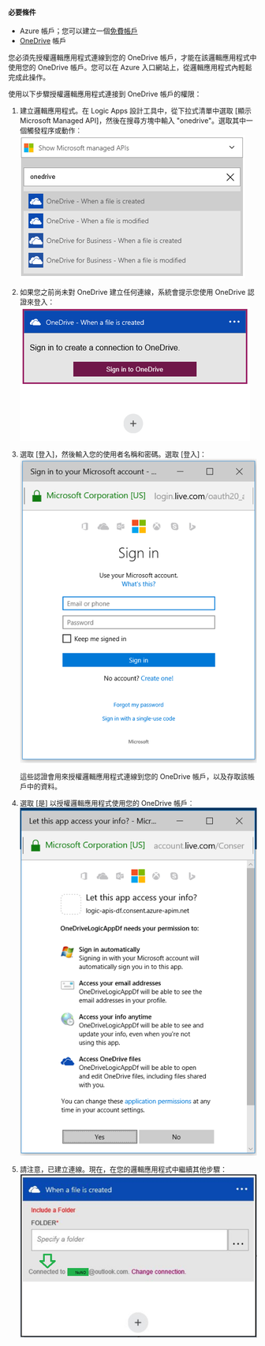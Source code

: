 #### 必要條件
- Azure 帳戶；您可以建立一個[免費帳戶](https://azure.microsoft.com/free)
- [OneDrive](https://www.microsoft.com/store/apps/onedrive/9wzdncrfj1p3) 帳戶

您必須先授權邏輯應用程式連線到您的 OneDrive 帳戶，才能在該邏輯應用程式中使用您的 OneDrive 帳戶。您可以在 Azure 入口網站上，從邏輯應用程式內輕鬆完成此操作。

使用以下步驟授權邏輯應用程式連接到 OneDrive 帳戶的權限：

1. 建立邏輯應用程式。在 Logic Apps 設計工具中，從下拉式清單中選取 [顯示 Microsoft Managed API]，然後在搜尋方塊中輸入 "onedrive"。選取其中一個觸發程序或動作︰![](./media/connectors-create-api-onedrive/onedrive-1.png)
2. 如果您之前尚未對 OneDrive 建立任何連線，系統會提示您使用 OneDrive 認證來登入：![](./media/connectors-create-api-onedrive/onedrive-2.png)
3. 選取 [登入]，然後輸入您的使用者名稱和密碼。選取 [登入]：![](./media/connectors-create-api-onedrive/onedrive-3.png)

	這些認證會用來授權邏輯應用程式連線到您的 OneDrive 帳戶，以及存取該帳戶中的資料。
4. 選取 [是] 以授權邏輯應用程式使用您的 OneDrive 帳戶︰![](./media/connectors-create-api-onedrive/onedrive-4.png)
5. 請注意，已建立連線。現在，在您的邏輯應用程式中繼續其他步驟：![](./media/connectors-create-api-onedrive/onedrive-5.png)

<!---HONumber=AcomDC_0727_2016-->